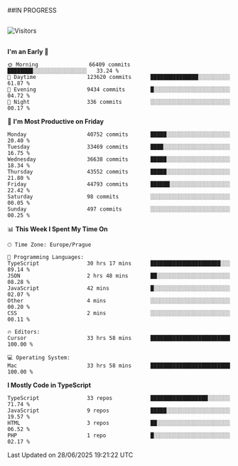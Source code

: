 ##IN PROGRESS
##
![Visitors](https://komarev.com/ghpvc/?username=petrbui&style=for-the-badge&label=Visitors+👀)



##
<!--
[![My GitHub stats](https://github-readme-stats.vercel.app/api?username=petrbui&theme=github_dark)](https://github.com/anuraghazra/github-readme-stats)

[![My wakatime stats](https://github-readme-stats.vercel.app/api/wakatime?username=petrbui&theme=github_dark)](https://github.com/anuraghazra/github-readme-stats)
-->
<!--START_SECTION:waka-->
**I'm an Early 🐤** 

```text
🌞 Morning                66409 commits       ████████░░░░░░░░░░░░░░░░░   33.24 % 
🌆 Daytime                123620 commits      ███████████████░░░░░░░░░░   61.87 % 
🌃 Evening                9434 commits        █░░░░░░░░░░░░░░░░░░░░░░░░   04.72 % 
🌙 Night                  336 commits         ░░░░░░░░░░░░░░░░░░░░░░░░░   00.17 % 
```
📅 **I'm Most Productive on Friday** 

```text
Monday                   40752 commits       █████░░░░░░░░░░░░░░░░░░░░   20.40 % 
Tuesday                  33469 commits       ████░░░░░░░░░░░░░░░░░░░░░   16.75 % 
Wednesday                36638 commits       █████░░░░░░░░░░░░░░░░░░░░   18.34 % 
Thursday                 43552 commits       █████░░░░░░░░░░░░░░░░░░░░   21.80 % 
Friday                   44793 commits       ██████░░░░░░░░░░░░░░░░░░░   22.42 % 
Saturday                 98 commits          ░░░░░░░░░░░░░░░░░░░░░░░░░   00.05 % 
Sunday                   497 commits         ░░░░░░░░░░░░░░░░░░░░░░░░░   00.25 % 
```


📊 **This Week I Spent My Time On** 

```text
🕑︎ Time Zone: Europe/Prague

💬 Programming Languages: 
TypeScript               30 hrs 17 mins      ██████████████████████░░░   89.14 % 
JSON                     2 hrs 48 mins       ██░░░░░░░░░░░░░░░░░░░░░░░   08.28 % 
JavaScript               42 mins             █░░░░░░░░░░░░░░░░░░░░░░░░   02.07 % 
Other                    4 mins              ░░░░░░░░░░░░░░░░░░░░░░░░░   00.20 % 
CSS                      2 mins              ░░░░░░░░░░░░░░░░░░░░░░░░░   00.11 % 

🔥 Editors: 
Cursor                   33 hrs 58 mins      █████████████████████████   100.00 % 

💻 Operating System: 
Mac                      33 hrs 58 mins      █████████████████████████   100.00 % 
```

**I Mostly Code in TypeScript** 

```text
TypeScript               33 repos            ██████████████████░░░░░░░   71.74 % 
JavaScript               9 repos             █████░░░░░░░░░░░░░░░░░░░░   19.57 % 
HTML                     3 repos             ██░░░░░░░░░░░░░░░░░░░░░░░   06.52 % 
PHP                      1 repo              █░░░░░░░░░░░░░░░░░░░░░░░░   02.17 % 
```




 Last Updated on 28/06/2025 19:21:22 UTC
<!--END_SECTION:waka-->
